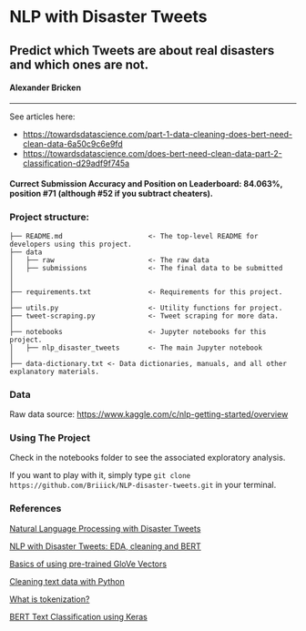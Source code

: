 # NLP with Disaster Tweets

## Predict which Tweets are about real disasters and which ones are not.

#### Alexander Bricken

---

See articles here: 
- https://towardsdatascience.com/part-1-data-cleaning-does-bert-need-clean-data-6a50c9c6e9fd
- https://towardsdatascience.com/does-bert-need-clean-data-part-2-classification-d29adf9f745a

#### Currect Submission Accuracy and Position on Leaderboard: 84.063%, position #71 (although #52 if you subtract cheaters).

### Project structure:

```
├── README.md                     <- The top-level README for developers using this project.
├── data
│   ├── raw                       <- The raw data
│   ├── submissions               <- The final data to be submitted
│
│
├── requirements.txt              <- Requirements for this project.
│
├── utils.py                      <- Utility functions for project.
├── tweet-scraping.py             <- Tweet scraping for more data.
│
├── notebooks                     <- Jupyter notebooks for this project.
│   ├── nlp_disaster_tweets       <- The main Jupyter notebook
│
├── data-dictionary.txt <- Data dictionaries, manuals, and all other explanatory materials.
```

### Data

Raw data source: https://www.kaggle.com/c/nlp-getting-started/overview

### Using The Project

Check in the notebooks folder to see the associated exploratory analysis.

If you want to play with it, simply type `git clone https://github.com/Briiick/NLP-disaster-tweets.git` in your terminal.
### References

[Natural Language Processing with Disaster Tweets](https://www.kaggle.com/c/nlp-getting-started/overview)

[NLP with Disaster Tweets: EDA, cleaning and BERT](https://www.kaggle.com/gunesevitan/nlp-with-disaster-tweets-eda-cleaning-and-bert)

[Basics of using pre-trained GloVe Vectors](https://medium.com/analytics-vidhya/basics-of-using-pre-trained-glove-vectors-in-python-d38905f356db)

[Cleaning text data with Python](https://towardsdatascience.com/cleaning-text-data-with-python-b69b47b97b76)

[What is tokenization?](https://www.analyticsvidhya.com/blog/2020/05/what-is-tokenization-nlp/)

[BERT Text Classification using Keras](https://swatimeena989.medium.com/bert-text-classification-using-keras-903671e0207d)
